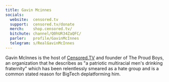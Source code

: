 ```yaml
---
title: Gavin Mcinnes
socials:
  website:  censored.tv
  support:  censored.tv/donate
  merch:    shop.censored.tv/
  bitchute: channel/Q0hUR34ZaQFC/
  parler:   profile/GavinMcInnes
  telegram: s/RealGavinMcInnes
---
```


Gavin McInnes is the host of [Censored.TV](https://censored.tv/) and founder of
The Proud Boys, an organization that he describes as "a patriotic multiracial
men's drinking fraternity" which has been relentlessly smeared as a hate group
and is a common stated reason for BigTech deplatforming him.
